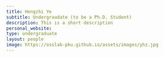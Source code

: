 ```yaml
---
title: Hengzhi Ye
subtitle: Undergraudate (to be a Ph.D. Student)
description: This is a short description
personal_website: 
type: undergraduate
layout: people
image: https://osslab-pku.github.io/assets/images/yhz.jpg
---
```

